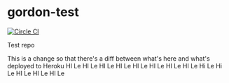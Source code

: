 gordon-test
===========

[![Circle CI](https://circleci.com/gh/gordonsyme/gordon-test/tree/master.svg?style=shield&circle-token=6f23ecd41155855a3a1b8fc1c4eeabe9f7d6e42a)](https://circleci.com/gh/gordonsyme/gordon-test/tree/master)

Test repo

This is a change so that there's a diff between what's here and what's deployed to Heroku
HI Le
HI Le
HI Le
HI Le
HI Le
HI Le
HI Le
HI Le
Hi Le
Hi Le
HI Le
HI Le
HI Le
